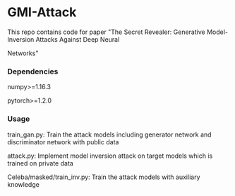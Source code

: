 # GMI-Attack

This repo contains code for paper "The Secret Revealer: Generative Model-Inversion Attacks Against Deep Neural

Networks"

### Dependencies

numpy>=1.16.3

pytorch>=1.2.0

### Usage

train_gan.py: Train the attack models including generator network and discriminator network with public data

attack.py: Implement model inversion attack on target models which is trained on private data

Celeba/masked/train_inv.py: Train the attack models with auxiliary knowledge



### 





